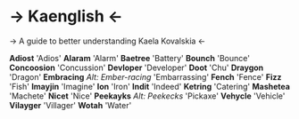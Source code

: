 # -> Kaenglish <-
-> A guide to better understanding Kaela Kovalskia <-

**Adiost**
'Adios'
**Alaram**
'Alarm'
**Baetree**
'Battery'
**Bounch**
'Bounce'
**Concoosion**
'Concussion'
**Devloper**
'Developer'
**Doot**
'Chu'
**Draygon**
'Dragon'
**Embracing**
*Alt: Ember-racing*
'Embarrassing'
**Fench**
'Fence'
**Fizz**
'Fish'
**Imayjin**
'Imagine'
**Ion**
'Iron'
**Indit**
'Indeed'
**Ketring**
'Catering'
**Mashetea**
'Machete'
**Nicet**
'Nice'
**Peekayks**
*Alt: Peekecks*
'Pickaxe'
**Vehycle**
'Vehicle'
**Vilayger**
'Villager'
**Wotah**
'Water'